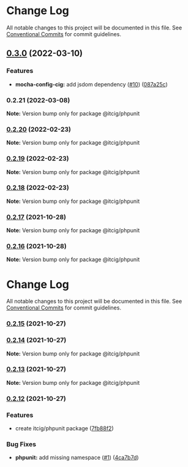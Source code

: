 # Change Log

All notable changes to this project will be documented in this file.
See [Conventional Commits](https://conventionalcommits.org) for commit guidelines.

## [0.3.0](https://github.com/itcig/itcig/compare/@itcig/phpunit@0.2.21...@itcig/phpunit@0.3.0) (2022-03-10)


### Features

* **mocha-config-cig:** add jsdom dependency ([#10](https://github.com/itcig/itcig/issues/10)) ([087a25c](https://github.com/itcig/itcig/commit/087a25cefa6f4e445907f2251417eeb0377a8560))



### 0.2.21 (2022-03-08)

**Note:** Version bump only for package @itcig/phpunit





### [0.2.20](https://github.com/itcig/itcig/compare/@itcig/phpunit@0.2.19...@itcig/phpunit@0.2.20) (2022-02-23)

**Note:** Version bump only for package @itcig/phpunit





### [0.2.19](https://github.com/itcig/itcig/compare/@itcig/phpunit@0.2.18...@itcig/phpunit@0.2.19) (2022-02-23)

**Note:** Version bump only for package @itcig/phpunit





### [0.2.18](https://github.com/itcig/itcig/compare/@itcig/phpunit@0.2.17...@itcig/phpunit@0.2.18) (2022-02-23)

**Note:** Version bump only for package @itcig/phpunit





### [0.2.17](https://github.com/itcig/itcig/compare/@itcig/phpunit@0.2.16...@itcig/phpunit@0.2.17) (2021-10-28)

**Note:** Version bump only for package @itcig/phpunit





### [0.2.16](https://github.com/itcig/itcig/compare/@itcig/phpunit@0.2.15...@itcig/phpunit@0.2.16) (2021-10-28)

**Note:** Version bump only for package @itcig/phpunit





# Change Log

All notable changes to this project will be documented in this file. See
[Conventional Commits](https://conventionalcommits.org) for commit guidelines.

### [0.2.15](https://github.com/itcig/itcig/compare/@itcig/phpunit@0.2.14...@itcig/phpunit@0.2.15) (2021-10-27)

### [0.2.14](https://github.com/itcig/itcig/compare/@itcig/phpunit@0.2.13...@itcig/phpunit@0.2.14) (2021-10-27)

**Note:** Version bump only for package @itcig/phpunit

### [0.2.13](https://github.com/itcig/itcig/compare/@itcig/phpunit@0.2.12...@itcig/phpunit@0.2.13) (2021-10-27)

**Note:** Version bump only for package @itcig/phpunit

### [0.2.12](https://github.com/itcig/itcig/compare/@itcig/phpunit@0.2.12...@itcig/phpunit@0.2.12) (2021-10-27)

### Features

- create itcig/phpunit package
  ([7fb88f2](https://github.com/itcig/itcig/commit/7fb88f253cfc8c45d5160a5cb37700793aff65d5))

### Bug Fixes

- **phpunit:** add missing namespace
  ([#1](https://github.com/itcig/itcig/issues/1))
  ([4ca7b7d](https://github.com/itcig/itcig/commit/4ca7b7dae01a78b402a4f812df49625850258fb8))
